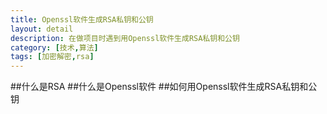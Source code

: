 ```yaml
---
title: Openssl软件生成RSA私钥和公钥
layout: detail
description: 在做项目时遇到用Openssl软件生成RSA私钥和公钥
category: [技术,算法]
tags: [加密解密,rsa]
---
```


##什么是RSA
##什么是Openssl软件
##如何用Openssl软件生成RSA私钥和公钥
